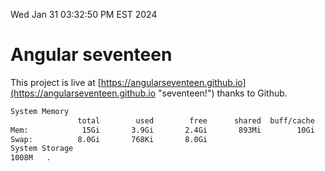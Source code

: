 Wed Jan 31 03:32:50 PM EST 2024

# Angular seventeen


This project is live at [https://angularseventeen.github.io](https://angularseventeen.github.io "seventeen!") thanks to Github.

```bash
System Memory
               total        used        free      shared  buff/cache   available
Mem:            15Gi       3.9Gi       2.4Gi       893Mi        10Gi        11Gi
Swap:          8.0Gi       768Ki       8.0Gi
System Storage
1008M	.
```

